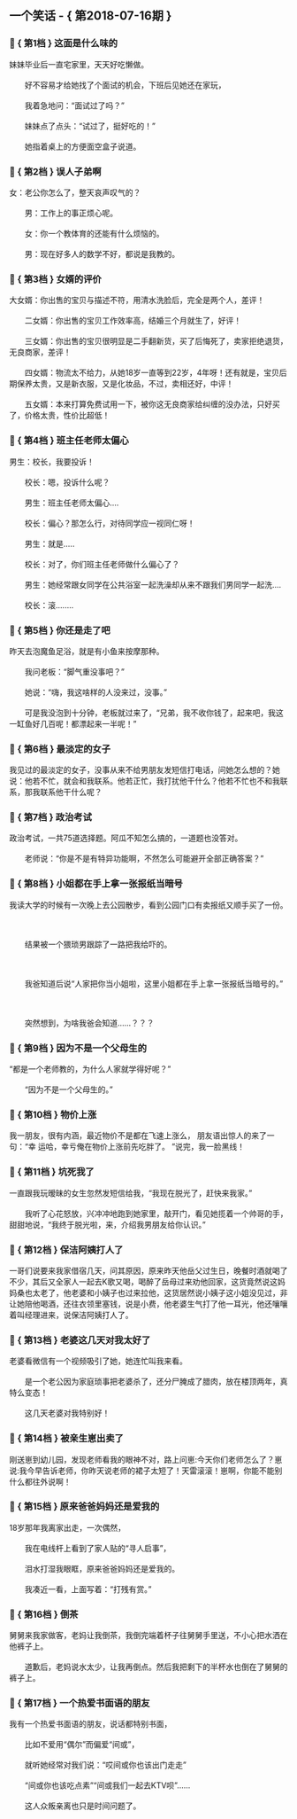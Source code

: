 ## 一个笑话 - { 第2018-07-16期 }
</hr>

### :jack_o_lantern: { 第1档 } 这面是什么味的
妹妹毕业后一直宅家里，天天好吃懒做。<br/><br/>　　好不容易才给她找了个面试的机会，下班后见她还在家玩，<br/><br/>　　我着急地问：“面试过了吗？”<br/><br/>　　妹妹点了点头：“试过了，挺好吃的！”<br/><br/>　　她指着桌上的方便面空盒子说道。


### :jack_o_lantern: { 第2档 } 误人子弟啊
女：老公你怎么了，整天哀声叹气的？<br/><br/>　　男：工作上的事正烦心呢。<br/><br/>　　女：你一个教体育的还能有什么烦恼的。<br/><br/>　　男：现在好多人的数学不好，都说是我教的。


### :jack_o_lantern: { 第3档 } 女婿的评价
大女婿：你出售的宝贝与描述不符，用清水洗脸后，完全是两个人，差评！<br/><br/>　　二女婿：你出售的宝贝工作效率高，结婚三个月就生了，好评！<br/><br/>　　三女婿：你出售的宝贝很明显是二手翻新货，买了后悔死了，卖家拒绝退货，无良商家，差评！<br/><br/>　　四女婿：物流太不给力，从她18岁一直等到22岁，4年呀！还有就是，宝贝后期保养太贵，又是新衣服，又是化妆品，不过，卖相还好，中评！<br/><br/>　　五女婿：本来打算免费试用一下，被你这无良商家给纠缠的没办法，只好买了，价格太贵，性价比超低！


### :jack_o_lantern: { 第4档 } 班主任老师太偏心
男生：校长，我要投诉！<br/><br/>　　校长：嗯，投诉什么呢？<br/><br/>　　男生：班主任老师太偏心....<br/><br/>　　校长：偏心？那怎么行，对待同学应一视同仁呀！<br/><br/>　　男生：就是.....<br/><br/>　　校长：对了，你们班主任老师做什么偏心了？<br/><br/>　　男生：她经常跟女同学在公共浴室一起洗澡却从来不跟我们男同学一起洗....<br/><br/>　　校长：滚........


### :jack_o_lantern: { 第5档 } 你还是走了吧
昨天去泡魔鱼足浴，就是有小鱼来按摩那种。<br/><br/>　　我问老板：“脚气重没事吧？”<br/><br/>　　她说：“嗨，我这啥样的人没来过，没事。”<br/><br/>　　可是我没泡到十分钟，老板就过来了，“兄弟，我不收你钱了，起来吧，我这一缸鱼好几百呢！都漂起来一半呢！”


### :jack_o_lantern: { 第6档 } 最淡定的女子
我见过的最淡定的女子，没事从来不给男朋友发短信打电话，问她怎么想的？她说：他若不忙，就会和我联系。他若正忙，我打扰他干什么？他若不忙也不和我联系，那我联系他干什么呢？


### :jack_o_lantern: { 第7档 } 政治考试
政治考试，一共75道选择题。阿瓜不知怎么搞的，一道题也没答对。<br/><br/>　　老师说：“你是不是有特异功能啊，不然怎么可能避开全部正确答案？”


### :jack_o_lantern: { 第8档 } 小姐都在手上拿一张报纸当暗号
我读大学的时候有一次晚上去公园散步，看到公园门口有卖报纸又顺手买了一份。<br/><br/><br/><br/>　　结果被一个猥琐男跟踪了一路把我给吓的。<br/><br/><br/><br/>　　我爸知道后说“人家把你当小姐啦，这里小姐都在手上拿一张报纸当暗号的。”<br/><br/><br/><br/>　　突然想到，为啥我爸会知道……？？？


### :jack_o_lantern: { 第9档 } 因为不是一个父母生的
“都是一个老师教的，为什么人家就学得好呢？”<br/><br/>　　“因为不是一个父母生的。”


### :jack_o_lantern: { 第10档 } 物价上涨
我一朋友，很有内涵，最近物价不是都在飞速上涨么， 朋友语出惊人的来了一句：“幸 运哈，幸亏俺在物价上涨前先吃胖了。 ”说完，我一脸黑线！


### :jack_o_lantern: { 第11档 } 坑死我了
一直跟我玩暧昧的女生忽然发短信给我，“我现在脱光了，赶快来我家。”<br/><br/>　　我听了心花怒放，兴冲冲地跑到她家里，敲开门，看见她揽着一个帅哥的手，甜甜地说，“我终于脱光啦，来，介绍我男朋友给你认识。”


### :jack_o_lantern: { 第12档 } 保洁阿姨打人了
一哥们说要来我家借宿几天，问其原因，原来昨天他岳父过生日，晚餐时酒就喝了不少，其后又全家人一起去K歌又喝，喝醉了岳母过来劝他回家，这货竟然说这妈妈桑也太老了，他老婆和小姨子也过来拉他，这货居然说小姨子这小姐没见过，非让她陪他喝酒，还往衣领里塞钱，说是小费，他老婆生气打了他一耳光，他还嚷嚷着叫经理进来，说保洁阿姨打人了。


### :jack_o_lantern: { 第13档 } 老婆这几天对我太好了
老婆看微信有一个视频吸引了她，她连忙叫我来看。<br/><br/>　　是一个老公因为家庭琐事把老婆杀了，还分尸腌成了腊肉，放在楼顶两年，真特么变态！<br/><br/>　　这几天老婆对我特别好！


### :jack_o_lantern: { 第14档 } 被亲生崽出卖了
刚送崽到幼儿园，发现老师看我的眼神不对，路上问崽:今天你们老师怎么了？崽说:我今早告诉老师，你昨天说老师的裙子太短了！天雷滚滚！崽啊，你能不能别什么都往外说啊！


### :jack_o_lantern: { 第15档 } 原来爸爸妈妈还是爱我的
18岁那年我离家出走，一次偶然，<br/><br/>　　我在电线杆上看到了家人贴的“寻人启事”，<br/><br/>　　泪水打湿我眼眶，原来爸爸妈妈还是爱我的。<br/><br/>　　我凑近一看，上面写着：“打残有赏。”


### :jack_o_lantern: { 第16档 } 倒茶
舅舅来我家做客，老妈让我倒茶，我倒完端着杯子往舅舅手里送，不小心把水洒在他裤子上。<br/><br/>　　道歉后，老妈说水太少，让我再倒点。然后我把剩下的半杯水也倒在了舅舅的裤子上。<br/>


### :jack_o_lantern: { 第17档 } 一个热爱书面语的朋友
我有一个热爱书面语的朋友，说话都特别书面，<br/><br/>　　比如不爱用“偶尔”而偏爱“间或”，<br/><br/>　　就听她经常对我们说：“哎间或你也该出门走走”<br/><br/>　　“间或你也该吃点素”“间或我们一起去KTV呗”……<br/><br/>　　这人众叛亲离也只是时间问题了。

